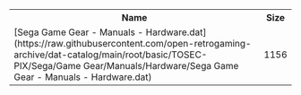 <table>
<tr><th>Name</th><th>Size</th></tr>
<tr><td>
[Sega Game Gear - Manuals - Hardware.dat](https://raw.githubusercontent.com/open-retrogaming-archive/dat-catalog/main/root/basic/TOSEC-PIX/Sega/Game Gear/Manuals/Hardware/Sega Game Gear - Manuals - Hardware.dat)
</td><td>1156</td></tr>
</table>
